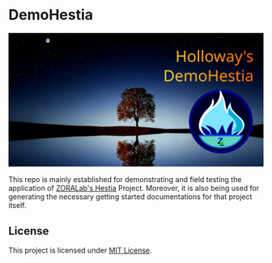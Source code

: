 # DemoHestia
[![Holloway's DemoHestia](artworks/logo-1200x630.svg)](https://github.com/hollowaykeanho/DemoHestia)

This repo is mainly established for demonstrating and field testing the
application of [ZORALab's Hestia](https://hestia.zoralab.com) Project. Moreover,
it is also being used for generating the necessary getting started
documentations for that project itself.




## License
This project is licensed under [MIT License](LICENSE).
